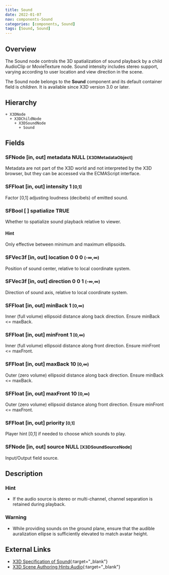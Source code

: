 ```yaml
---
title: Sound
date: 2022-01-07
nav: components-Sound
categories: [components, Sound]
tags: [Sound, Sound]
---
```

<style>
.post h3 {
  word-spacing: 0.2em;
}
</style>

## Overview

The Sound node controls the 3D spatialization of sound playback by a child AudioClip or MovieTexture node. Sound intensity includes stereo support, varying according to user location and view direction in the scene.

The Sound node belongs to the **Sound** component and its default container field is *children.* It is available since X3D version 3.0 or later.

## Hierarchy

```
+ X3DNode
  + X3DChildNode
    + X3DSoundNode
      + Sound
```

## Fields

### SFNode [in, out] **metadata** NULL <small>[X3DMetadataObject]</small>

Metadata are not part of the X3D world and not interpreted by the X3D browser, but they can be accessed via the ECMAScript interface.

### SFFloat [in, out] **intensity** 1 <small>[0,1]</small>

Factor [0,1] adjusting loudness (decibels) of emitted sound.

### SFBool [ ] **spatialize** TRUE

Whether to spatialize sound playback relative to viewer.

#### Hint

Only effective between minimum and maximum ellipsoids.

### SFVec3f [in, out] **location** 0 0 0 <small>(-∞,∞)</small>

Position of sound center, relative to local coordinate system.

### SFVec3f [in, out] **direction** 0 0 1 <small>(-∞,∞)</small>

Direction of sound axis, relative to local coordinate system.

### SFFloat [in, out] **minBack** 1 <small>[0,∞)</small>

Inner (full volume) ellipsoid distance along back direction. Ensure minBack \<= maxBack.

### SFFloat [in, out] **minFront** 1 <small>[0,∞)</small>

Inner (full volume) ellipsoid distance along front direction. Ensure minFront \<= maxFront.

### SFFloat [in, out] **maxBack** 10 <small>[0,∞)</small>

Outer (zero volume) ellipsoid distance along back direction. Ensure minBack \<= maxBack.

### SFFloat [in, out] **maxFront** 10 <small>[0,∞)</small>

Outer (zero volume) ellipsoid distance along front direction. Ensure minFront \<= maxFront.

### SFFloat [in, out] **priority** <small>[0,1]</small>

Player hint [0,1] if needed to choose which sounds to play.

### SFNode [in, out] **source** NULL <small>[X3DSoundSourceNode]</small>

Input/Output field source.

## Description

### Hint

- If the audio source is stereo or multi-channel, channel separation is retained during playback.

### Warning

- While providing sounds on the ground plane, ensure that the audible auralization ellipse is sufficiently elevated to match avatar height.

## External Links

- [X3D Specification of Sound](https://www.web3d.org/documents/specifications/19775-1/V4.0/Part01/components/sound.html#Sound){:target="_blank"}
- [X3D Scene Authoring Hints:Audio](https://www.web3d.org/x3d/content/examples/X3dSceneAuthoringHints.html#Audio){:target="_blank"}
